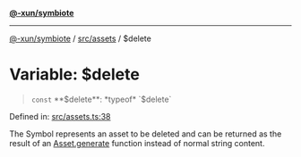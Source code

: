 [**@-xun/symbiote**](../../../README.md)

***

[@-xun/symbiote](../../../README.md) / [src/assets](../README.md) / $delete

# Variable: $delete

> `const` **$delete**: *typeof* `$delete`

Defined in: [src/assets.ts:38](https://github.com/Xunnamius/symbiote/blob/75014db0d306eae609fdd593e692bde4e3ec6d31/src/assets.ts#L38)

The Symbol represents an asset to be deleted and can be returned as the
result of an [Asset.generate](../type-aliases/Asset.md#generate) function instead of normal string
content.
